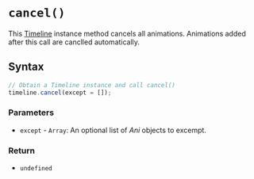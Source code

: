 # `cancel()`
This [Timeline](/play-ui/api/ani/Timeline/README.md) instance method cancels all animations. Animations added after this call are canclled automatically.

## Syntax

```js
// Obtain a Timeline instance and call cancel()
timeline.cancel(except = []);
```

### Parameters
+ `except` - `Array`: An optional list of *Ani* objects to excempt.

### Return
+ `undefined`